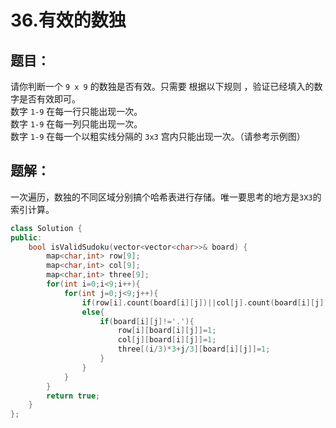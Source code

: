 # 36.有效的数独
## 题目：
请你判断一个 `9 x 9` 的数独是否有效。只需要 根据以下规则 ，验证已经填入的数字是否有效即可。\
数字 `1-9` 在每一行只能出现一次。\
数字 `1-9` 在每一列只能出现一次。\
数字 `1-9` 在每一个以粗实线分隔的 `3x3` 宫内只能出现一次。（请参考示例图）
## 题解：
一次遍历，数独的不同区域分别搞个哈希表进行存储。唯一要思考的地方是`3X3`的索引计算。
```c++
class Solution {
public:
    bool isValidSudoku(vector<vector<char>>& board) {
        map<char,int> row[9];
        map<char,int> col[9];
        map<char,int> three[9];
        for(int i=0;i<9;i++){
            for(int j=0;j<9;j++){
                if(row[i].count(board[i][j])||col[j].count(board[i][j])||three[(i/3)*3+j/3].count(board[i][j])) return false;
                else{
                    if(board[i][j]!='.'){
                        row[i][board[i][j]]=1;
                        col[j][board[i][j]]=1;
                        three[(i/3)*3+j/3][board[i][j]]=1;
                    }
                }
            }
        }
        return true;
    }
};
```